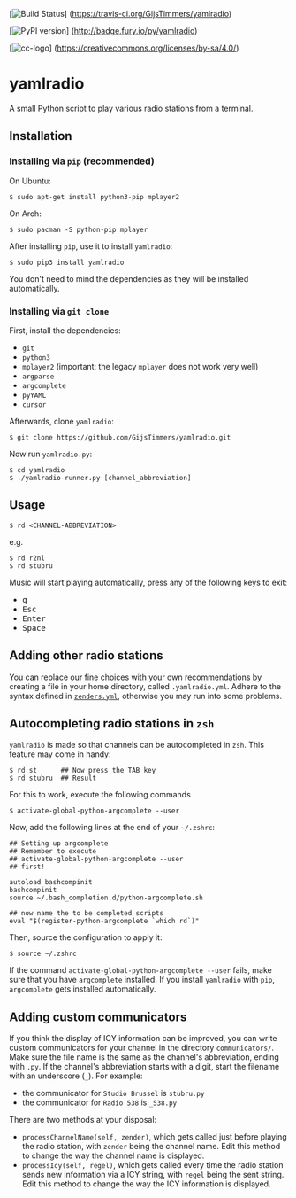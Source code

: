 [![Build Status](https://travis-ci.org/GijsTimmers/yamlradio.svg?branch=master)]
(https://travis-ci.org/GijsTimmers/yamlradio)

[![PyPI version](https://badge.fury.io/py/yamlradio.svg)]
(http://badge.fury.io/py/yamlradio)

[![cc-logo](https://licensebuttons.net/l/by-sa/4.0/88x31.png)]
(https://creativecommons.org/licenses/by-sa/4.0/)


# yamlradio
A small Python script to play various radio stations from a terminal.

## Installation
### Installing via `pip` (recommended)

On Ubuntu:

    $ sudo apt-get install python3-pip mplayer2

On Arch:

    $ sudo pacman -S python-pip mplayer

After installing `pip`, use it to install `yamlradio`:

    $ sudo pip3 install yamlradio

You don't need to mind the dependencies as they will be installed automatically.

### Installing via `git clone`

First, install the dependencies:

- `git`
- `python3`
- `mplayer2` (important: the legacy `mplayer` does not work very well)
- `argparse`
- `argcomplete`
- `pyYAML`
- `cursor`

Afterwards, clone `yamlradio`:

    $ git clone https://github.com/GijsTimmers/yamlradio.git

Now run `yamlradio.py`:

    $ cd yamlradio
    $ ./yamlradio-runner.py [channel_abbreviation]

## Usage

    $ rd <CHANNEL-ABBREVIATION>

e.g.

    $ rd r2nl
    $ rd stubru

Music will start playing automatically, press any of the following keys to exit:

- <kbd>q</kbd>
- <kbd>Esc</kbd>
- <kbd>Enter</kbd>
- <kbd>Space</kbd>

## Adding other radio stations

You can replace our fine choices with your own recommendations by creating
a file in your home directory, called `.yamlradio.yml`. Adhere to the syntax
defined in [`zenders.yml`](yamlradio/zenders.yml), otherwise you may run into 
some problems.

## Autocompleting radio stations in `zsh`
`yamlradio` is made so that channels can be autocompleted in `zsh`. This feature
may come in handy:

    $ rd st      ## Now press the TAB key
    $ rd stubru  ## Result
    
For this to work, execute the following commands

    $ activate-global-python-argcomplete --user
    
Now, add the following lines at the end of your `~/.zshrc`:

    ## Setting up argcomplete
    ## Remember to execute
    ## activate-global-python-argcomplete --user
    ## first!

    autoload bashcompinit
    bashcompinit
    source ~/.bash_completion.d/python-argcomplete.sh

    ## now name the to be completed scripts
    eval "$(register-python-argcomplete `which rd`)"

Then, source the configuration to apply it:

    $ source ~/.zshrc

If the command `activate-global-python-argcomplete --user` fails, make sure that
you have `argcomplete` installed. If you install `yamlradio` with `pip`, 
`argcomplete` gets installed automatically.

## Adding custom communicators

If you think the display of ICY information can be improved, you can write
custom communicators for your channel in the directory `communicators/`. 
Make sure the file name is the same as the channel's abbreviation, ending with
`.py`. If the channel's abbreviation starts with a digit, start the filename
with an underscore (`_`). For example:

- the communicator for `Studio Brussel` is `stubru.py`
- the communicator for `Radio 538` is `_538.py`

There are two methods at your disposal:

- `processChannelName(self, zender)`, which gets called just before playing
the radio station, with `zender` being the channel name. Edit this method to 
change the way the channel name is displayed.
- `processIcy(self, regel)`, which gets called every time the radio station
sends new information via a ICY string, with `regel` being the sent string. Edit
this method to change the way the ICY information is displayed.